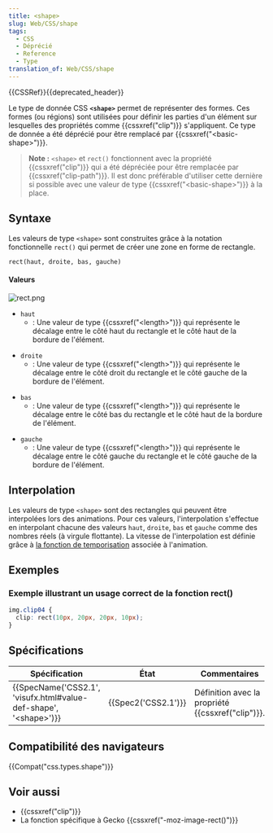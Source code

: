 ```yaml
---
title: <shape>
slug: Web/CSS/shape
tags:
  - CSS
  - Déprécié
  - Reference
  - Type
translation_of: Web/CSS/shape
---
```

{{CSSRef}}{{deprecated_header}}

Le type de donnée CSS **`<shape>`** permet de représenter des formes. Ces formes (ou régions) sont utilisées pour définir les parties d'un élément sur lesquelles des propriétés comme {{cssxref("clip")}} s'appliquent. Ce type de donnée a été déprécié pour être remplacé par {{cssxref("&lt;basic-shape&gt;")}}.

> **Note :** `<shape>` et `rect()` fonctionnent avec la propriété {{cssxref("clip")}} qui a été dépréciée pour être remplacée par {{cssxref("clip-path")}}. Il est donc préférable d'utiliser cette dernière si possible avec une valeur de type {{cssxref("&lt;basic-shape&gt;")}} à la place.

## Syntaxe

Les valeurs de type `<shape>` sont construites grâce à la notation fonctionnelle `rect()` qui permet de créer une zone en forme de rectangle.

    rect(haut, droite, bas, gauche)

#### Valeurs

![rect.png](rect.png)

- `haut`
  - : Une valeur de type {{cssxref("&lt;length&gt;")}} qui représente le décalage entre le côté haut du rectangle et le côté haut de la bordure de l'élément.

<!---->

- `droite`
  - : Une valeur de type {{cssxref("&lt;length&gt;")}} qui représente le décalage entre le côté droit du rectangle et le côté gauche de la bordure de l'élément.

<!---->

- `bas`
  - : Une valeur de type {{cssxref("&lt;length&gt;")}} qui représente le décalage entre le côté bas du rectangle et le côté haut de la bordure de l'élément.

<!---->

- `gauche`
  - : Une valeur de type {{cssxref("&lt;length&gt;")}} qui représente le décalage entre le côté gauche du rectangle et le côté gauche de la bordure de l'élément.

## Interpolation

Les valeurs de type `<shape>` sont des rectangles qui peuvent être interpolées lors des animations. Pour ces valeurs, l'interpolation s'effectue en interpolant chacune des valeurs `haut`, `droite`, `bas` et `gauche` comme des nombres réels (à virgule flottante). La vitesse de l'interpolation est définie grâce à [la fonction de temporisation](/fr/docs/Web/CSS/easing-function) associée à l'animation.

## Exemples

### Exemple illustrant un usage correct de la fonction rect()

```css
img.clip04 {
  clip: rect(10px, 20px, 20px, 10px);
}
```

## Spécifications

| Spécification                                                                                | État                     | Commentaires                                           |
| -------------------------------------------------------------------------------------------- | ------------------------ | ------------------------------------------------------ |
| {{SpecName('CSS2.1', 'visufx.html#value-def-shape', '&lt;shape&gt;')}} | {{Spec2('CSS2.1')}} | Définition avec la propriété {{cssxref("clip")}}. |

## Compatibilité des navigateurs

{{Compat("css.types.shape")}}

## Voir aussi

- {{cssxref("clip")}}
- La fonction spécifique à Gecko {{cssxref("-moz-image-rect()")}}
